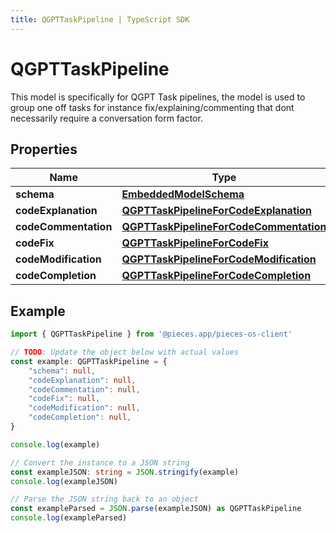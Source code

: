 ```yaml
---
title: QGPTTaskPipeline | TypeScript SDK
---
```



# QGPTTaskPipeline

This model is specifically for QGPT Task pipelines, the model is used to group one off tasks for instance fix/explaining/commenting that dont necessarily require a conversation form factor.

## Properties

Name | Type
------------ | -------------
**schema** | [**EmbeddedModelSchema**](EmbeddedModelSchema)
**codeExplanation** | [**QGPTTaskPipelineForCodeExplanation**](QGPTTaskPipelineForCodeExplanation)
**codeCommentation** | [**QGPTTaskPipelineForCodeCommentation**](QGPTTaskPipelineForCodeCommentation)
**codeFix** | [**QGPTTaskPipelineForCodeFix**](QGPTTaskPipelineForCodeFix)
**codeModification** | [**QGPTTaskPipelineForCodeModification**](QGPTTaskPipelineForCodeModification)
**codeCompletion** | [**QGPTTaskPipelineForCodeCompletion**](QGPTTaskPipelineForCodeCompletion)

## Example

```typescript
import { QGPTTaskPipeline } from '@pieces.app/pieces-os-client'

// TODO: Update the object below with actual values
const example: QGPTTaskPipeline = {
    "schema": null,
    "codeExplanation": null,
    "codeCommentation": null,
    "codeFix": null,
    "codeModification": null,
    "codeCompletion": null,
}

console.log(example)

// Convert the instance to a JSON string
const exampleJSON: string = JSON.stringify(example)
console.log(exampleJSON)

// Parse the JSON string back to an object
const exampleParsed = JSON.parse(exampleJSON) as QGPTTaskPipeline
console.log(exampleParsed)
```


